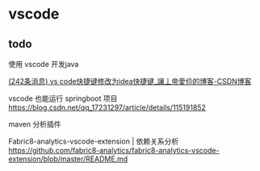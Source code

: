 # vscode
## todo
使用 vscode 开发java

[(242条消息) vs code快捷键修改为idea快捷键_讓丄帝愛伱的博客-CSDN博客](https://blog.csdn.net/ximaiyao1984/article/details/108950191)


vscode 也能运行 springboot 项目
https://blog.csdn.net/qq_17231297/article/details/115191852

maven 分析插件

Fabric8-analytics-vscode-extension | 依赖关系分析
https://github.com/fabric8-analytics/fabric8-analytics-vscode-extension/blob/master/README.md